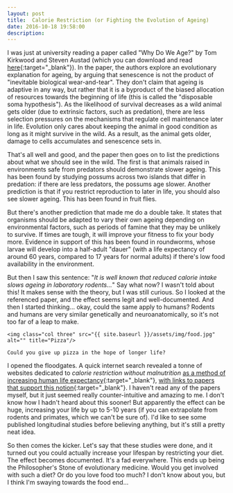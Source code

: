 ```yaml
---
layout: post
title:  Calorie Restriction (or Fighting the Evolution of Ageing)
date: 2016-10-18 19:58:00
description: 
---
```

I was just at university reading a paper called "Why Do We Age?" by Tom Kirkwood and Steven Austad (which you can download and read [here](https://www.researchgate.net/publication/12237820_Why_do_we_age){:target="_blank"}). In the paper, the authors explore an evolutionary explanation for ageing, by arguing that senescence is not the product of "inevitable biological wear-and-tear". They don't claim that ageing is adaptive in any way, but rather that it is a byproduct of the biased allocation of resources towards the beginning of life (this is called the "disposable soma hypothesis"). As the likelihood of survival decreases as a wild animal gets older (due to extrinsic factors, such as predation), there are less selection pressures on the mechanisms that regulate cell maintenance later in life. Evolution only cares about keeping the animal in good condition as long as it might survive in the wild. As a result, as the animal gets older, damage to cells accumulates and senescence sets in.

That's all well and good, and the paper then goes on to list the predictions  about what we should see in the wild. The first is that animals raised in environments safe from predators should demonstrate slower ageing. This has been found by studying possums across two islands that differ in predation: if there are less predators, the possums age slower. Another prediction is that if you restrict reproduction to later in life, you should also see slower ageing. This has been found in fruit flies.

But there's another prediction that made me do a double take. It states that organisms should be adapted to vary their own ageing depending on environmental factors, such as periods of famine that they may be unlikely to survive. If times are tough, it will improve your fitness to fix your body more. Evidence in support of this has been found in roundworms, whose larvae will develop into a half-adult "dauer" (with a life expectancy of around 60 years, compared to 17 years for normal adults) if there's low food availability in the environment.

But then I saw this sentence: "*It is well known that reduced calorie intake slows ageing in laboratory rodents...*" Say what now? I wasn't told about this! It makes sense with the theory, but I was still curious. So I looked at the referenced paper, and the effect seems legit and well-documented. And then I started thinking... okay, could the same apply to humans? Rodents and humans are very similar genetically and neuroanatomically, so it's not too far of a leap to make.

<div class="img_row">

    <img class="col three" src="{{ site.baseurl }}/assets/img/food.jpg" alt="" title="Pizza"/>

</div>

<div class="col three caption">

    Could you give up pizza in the hope of longer life?

</div>

I opened the floodgates. A quick internet search revealed a tonne of websites dedicated to *calorie restriction without malnutrition* [as a method of increasing human life expectancy](https://www.fightaging.org/archives/2002/11/calorie-restriction-explained/){:target="_blank"}, [with links to papers that support this notion](http://www.aging-us.com/article/nSt5DkT58SXTrysjB/text){:target="_blank"}. I haven't read any of the papers myself, but it just seemed really counter-intuitive and amazing to me. I don't know how I hadn't heard about this sooner! But apparently the effect can be huge, increasing your life by up to 5-10 years (if you can extrapolate from rodents and primates, which we can't be sure of). I'd like to see some published longitudinal studies before believing anything, but it's still a pretty neat idea.

So then comes the kicker. Let's say that these studies were done, and it turned out you could actually increase your lifespan by restricting your diet. The effect becomes documented. It's a fad everywhere. This ends up being the Philosopher's Stone of evolutionary medicine. Would you get involved with such a diet? Or do you love food too much? I don't know about you, but I think I'm swaying towards the food end...